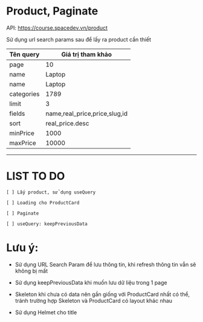 # Product, Paginate

API: https://course.spacedev.vn/product

Sử dụng url search params sau để lấy ra product cần thiết

Tên query| Giá trị tham khảo
--|--
page | 10 
name | Laptop
name | Laptop
categories | 1789
limit | 3
fields | name,real_price,price,slug,id
sort | real_price.desc
minPrice | 1000
maxPrice | 10000


------------------------
# LIST TO DO

    [ ] Lấy product, sử dụng useQuery

    [ ] Loading cho ProductCard

    [ ] Paginate

    [ ] useQuery: keepPreviousData


# Lưu ý:

- Sử dụng URL Search Param để lưu thông tin, khi refresh thông tin vẫn sẽ không bị mất

- Sử dụng keepPreviousData khi muốn lưu dữ liệu trong 1 page

- Skeleton khi chưa có data nên gần giống với ProductCard nhất có thể, tránh trường hợp Skeleton và ProductCard có layout khác nhau

- Sử dụng Helmet cho title